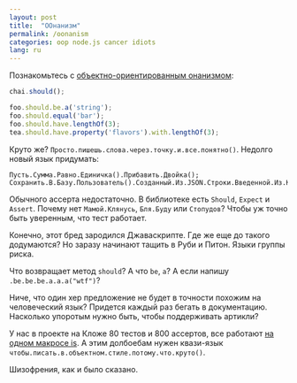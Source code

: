 ```yaml
---
layout: post
title:  "ООнанизм"
permalink: /oonanism
categories: oop node.js cancer idiots
lang: ru
---
```


Познакомьтесь с [объектно-ориентированным онанизмом](http://chaijs.com/):

~~~javascript
chai.should();

foo.should.be.a('string');
foo.should.equal('bar');
foo.should.have.lengthOf(3);
tea.should.have.property('flavors').with.lengthOf(3);
~~~

Круто же? `Просто.пишешь.слова.через.точку.и.все.понятно()`. Недолго новый язык
придумать:

~~~bred
Пусть.Сумма.Равно.Единичка().Прибавить.Двойка();
Сохранить.В.Базу.Пользователь().Созданный.Из.JSON.Строки.Введенной.Из.Консоли().
~~~

Обычного ассерта недостаточно. В библиотеке есть `Should`, `Expect` и
`Assert`. Почему нет `Мамой.Клянусь`, `Бля.Буду` или `Стопудов`? Чтобы уж точно
быть уверенным, что тест работает.

Конечно, этот бред зародился Джаваскрипте. Где же еще до такого додумаются? Но
заразу начинают тащить в Руби и Питон. Языки группы риска.

Что возвращает метод `should`? А что `be`, `a`? А если напишу
`.be.be.be.a.a.a("wtf")`?

Ниче, что один хер предложение не будет в точности похожим на человеческий язык?
Придется каждый раз бегать в документацию. Насколько упоротым нужно быть, чтобы
поддерживать артикли?

У нас в проекте на Кложе 80 тестов и 800 ассертов, все работают
[на одном макросе is](https://clojure.github.io/clojure/clojure.test-api.html#clojure.test/is). А
этим долбоебам нужен квази-язык `чтобы.писать.в.объектном.стиле.потому.что.круто()`.

Шизофрения, как и было сказано.
